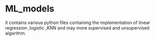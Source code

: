# ML_models
it contains various python files containing the implementation of linear regression ,logistic ,KNN and may more supervised and unsupervised algorithm.
